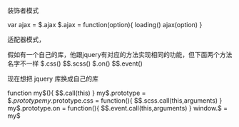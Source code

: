 装饰者模式

var ajax = $.ajax
$.ajax = function(option){
    loading()
    ajax(option)
}


适配器模式，

假如有一个自己的库，他跟jquery有对应的方法实现相同的功能，但下面两个方法名字不一样
$.css()  $$.scss()
$.on()  $$.event()

现在想把 jquery 库换成自己的库

function my$(){
    $$.call(this)
}
my$.prototype = $$.prototype
my$.prototype.css = function(){
    $$.scss.call(this,arguments)
}
my$.prototype.on = function(){
    $$.event.call(this,arguments)
}
window.$ = my$



